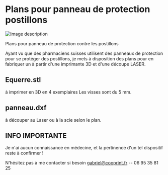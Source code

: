 # Plans pour panneau de protection postillons

![Image description](link-to-image)

Plans pour panneau de protection contre les postillons

Ayant vu que des pharmaciens suisses utilisent des panneaux de protection pour se protéger des postillons, je mets à  disposition des plans pour en fabriquer un à partir d'une imprimante 3D et d'une découpe LASER.

## Equerre.stl
à imprimer en 3D en 4 exemplaires
Les visses sont du 5 mm.

## panneau.dxf 
à découper au Laser ou à la scie selon le plan.

## INFO IMPORTANTE
Je n'ai aucun connaissance en médecine, et la pertinence d'un tel dispositif reste à confirmer !

N'hésitez pas à me contacter si besoin
gabriel@cooprint.fr -- 06 95 35 81 25
